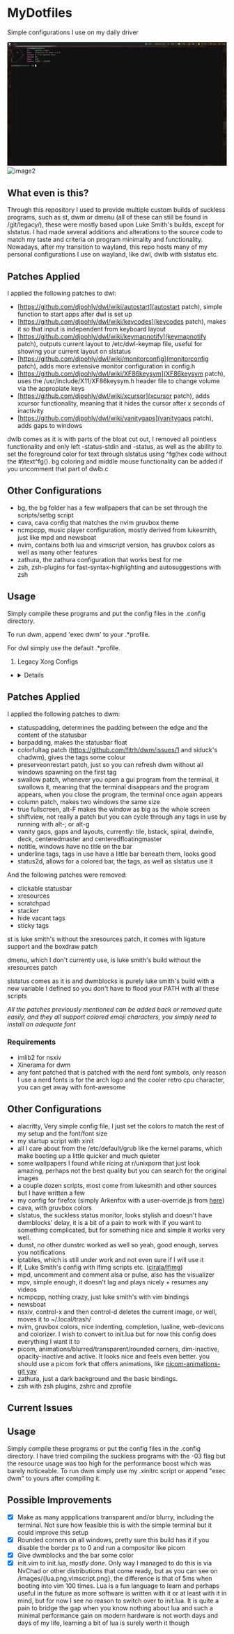 # MyDotfiles
Simple configurations I use on my daily driver

![image1](images/wayland.jpg)
![image2](images/wayland2.jpg)

## What even is this?

Through this repository I used to provide multiple custom builds of suckless programs, such as st, dwm or dmenu (all of these can still be found in /git/legacy/), these were mostly based upon Luke Smith's builds, except for slstatus. I had made several additions and alterations to the source code to match my taste and criteria on program minimality and functionality. Nowadays, after my transition to wayland, this repo hosts many of my personal configurations I use on wayland, like dwl, dwlb with slstatus etc.

## Patches Applied

I applied the following patches to dwl:

- [https://github.com/djpohly/dwl/wiki/autostart](autostart patch), simple function to start apps after dwl is set up
- [https://github.com/djpohly/dwl/wiki/keycodes](keycodes patch), makes it so that input is independent from keyboard layout
- [https://github.com/djpohly/dwl/wiki/keymapnotify](keymapnotify patch), outputs current layout to /etc/dwl-keymap file, useful for showing your current layout on slstatus
- [https://github.com/djpohly/dwl/wiki/monitorconfig](monitorconfig patch), adds more extensive monitor configuration in config.h
- [https://github.com/djpohly/dwl/wiki/XF86keysym](XF86keysym patch), uses the /usr/include/X11/XF86keysym.h header file to change volume via the appropiate keys
- [https://github.com/djpohly/dwl/wiki/xcursor](xcursor patch), adds xcursor functionality, meaning that it hides the cursor after x seconds of inactivity
- [https://github.com/djpohly/dwl/wiki/vanitygaps](vanitygaps patch), adds gaps to windows

dwlb comes as it is with parts of the bloat cut out, I removed all pointless functionality and only left -status-stdin and -status, as well as the ability to set the foreground color for text through slstatus using ^fg(hex code without the #)text^fg(). bg coloring and middle mouse functionality can be added if you uncomment that part of dwlb.c

## Other Configurations

- bg, the bg folder has a few wallpapers that can be set through the scripts/setbg script
- cava, cava config that matches the nvim gruvbox theme
- ncmpcpp, music player configuration, mostly derived from lukesmith, just like mpd and newsboat
- nvim, contains both lua and vimscript version, has gruvbox colors as well as many other features
- zathura, the zathura configuration that works best for me
- zsh, zsh-plugins for fast-syntax-highlighting and autosuggestions with zsh

## Usage

Simply compile these programs and put the config files in the .config directory.

To run dwm, append 'exec dwm' to your .\*profile.

For dwl simply use the default .\*profile.

1. Legacy Xorg Configs
  - <details>
    <pre>
## Patches Applied

I applied the following patches to dwm:

- statuspadding, determines the padding between the edge and the content of the statusbar
- barpadding, makes the statusbar float
- colorfultag patch (https://github.com/fitrh/dwm/issues/1 and siduck's chadwm), gives the tags some colour
- preserveonrestart patch, just so you can refresh dwm without all windows spawning on the first tag
- swallow patch, whenever you open a gui program from the terminal, it swallows it, meaning that the terminal disappears and the program appears, when you close the program, the terminal once again appears
- column patch, makes two windows the same size
- true fullscreen, alt-F makes the window as big as the whole screen
- shiftview, not really a patch but you can cycle through any tags in use by running with alt-; or alt-g
- vanity gaps, gaps and layouts, currently: tile, bstack, spiral, dwindle, deck, centeredmaster and centeredfloatingmaster
- notitle, windows have no title on the bar
- underline tags, tags in use have a little bar beneath them, looks good
- status2d, allows for a colored bar, the tags, as well as slstatus use it

And the following patches were removed:

- clickable statusbar
- xresources
- scratchpad
- stacker
- hide vacant tags
- sticky tags

st is luke smith's without the xresources patch, it comes with ligature support and the boxdraw patch

dmenu, which I don't currently use, is luke smith's build without the xresources patch

slstatus comes as it is and dwmblocks is purely luke smith's build with a new variable I defined so you don't have to flood your PATH with all these scripts

*All the patches previously mentioned can be added back or removed quite easily, and they all support colored emoji characters, you simply need to install an adequate font*

### Requirements

- imlib2 for nsxiv
- Xinerama for dwm
- any font patched that is patched with the nerd font symbols, only reason I use a nerd fonts is for the arch logo and the cooler retro cpu character, you can get away with font-awesome

## Other Configurations

- alacritty, Very simple config file, I just set the colors to match the rest of my setup and the font/font size
- my startup script with xinit
- all I care about from the /etc/default/grub like the kernel params, which make booting up a little quicker and much quieter
- some wallpapers I found while ricing at r/unixporn that just look amazing, perhaps not the best quality but you can search for the original images
- a couple dozen scripts, most come from lukesmith and other sources but I have written a few
- my config for firefox (simply Arkenfox with a user-override.js from [here](https://www.youtube.com/watch?v=GVOcElOPs8E))
- cava, with gruvbox colors
- slstatus, the suckless status monitor, looks stylish and doesn't have dwmblocks' delay, it is a bit of a pain to work with if you want to something complicated, but for something nice and simple it works very well.
- dunst, no other dunstrc worked as well so yeah, good enough, serves you notifications
- iptables, which is still under work and not even sure if I will use it
- lf, Luke Smith's config with lfimg scripts etc. ([cirala/lfimg](https://github.com/cirala/lfimg))
- mpd, uncomment and comment alsa or pulse, also has the visualizer
- mpv, simple enough, it doesn't lag and plays nicely + resumes any videos
- ncmpcpp, nothing crazy, just luke smith's with vim bindings
- newsboat
- nsxiv, control-x and then control-d deletes the current image, or well, moves it to ~/.local/trash/
- nvim, gruvbox colors, nice indenting, completion, lualine, web-devicons and colorizer. I wish to convert to init.lua but for now this config does everything I want it to
- picom, animations/blurred/transparent/rounded corners, dim-inactive, opacity-inactive and active. It looks nice and feels even better. you should use a picom fork that offers animations, like [picom-animations-git yay](https://aur.archlinux.org/packages/picom-animations-git)
- zathura, just a dark background and the basic bindings.
- zsh with zsh plugins, zshrc and zprofile

## Current Issues

## Usage

Simply compile these programs or put the config files in the .config directory.
I have tried compiling the suckless programs with the -03 flag but the resource usage was too high for the performance boost which was barely noticeable.
To run dwm simply use my .xinitrc script or append "exec dwm" to yours after compiling it.

## Possible Improvements

- [x] Make as many appplications transparent and/or blurry, including the terminal. Not sure how feasible this is with the simple terminal but it could improve this setup
- [x] Rounded corners on all windows, pretty sure this build has it if you disable the border px to 0 and run a compositor like picom
- [x] Give dwmblocks and the bar some color
- [x] init.vim to init.lua, *mostly done*. Only way I managed to do this is via NvChad or other distributions that come ready, but as you can see on /images/{lua.png,vimscript.png}, the difference is that of 5ms when booting into vim 100 times. Lua is a fun language to learn and perhaps useful in the future as more software is written with it or at least with it in mind, but for now I see no reason to switch over to init.lua. It is quite a pain to bridge the gap when you know nothing about lua and such a minimal performance gain on modern hardware is not worth days and days of my life, learning a bit of lua is surely worth it though
</pre>
</details>
